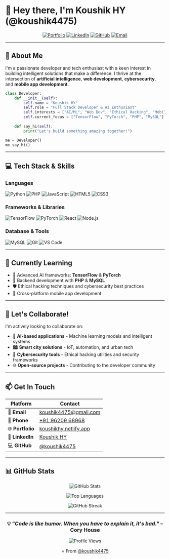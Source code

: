 # 👋 Hey there, I'm Koushik HY (@koushik4475)

<div align="center">
  
[![Portfolio](https://img.shields.io/badge/Portfolio-FF5722?style=for-the-badge&logo=todoist&logoColor=white)](https://koushikhy.netlify.app)
[![LinkedIn](https://img.shields.io/badge/LinkedIn-0077B5?style=for-the-badge&logo=linkedin&logoColor=white)](https://www.linkedin.com/in/koushikhy?utm_source=share&utm_campaign=share_via&utm_content=profile&utm_medium=android_app)
[![GitHub](https://img.shields.io/badge/GitHub-100000?style=for-the-badge&logo=github&logoColor=white)](https://github.com/koushik4475)
[![Email](https://img.shields.io/badge/Email-D14836?style=for-the-badge&logo=gmail&logoColor=white)](mailto:koushik4475@gmail.com)

</div>

---

## 🚀 About Me

I'm a passionate developer and tech enthusiast with a keen interest in building intelligent solutions that make a difference. I thrive at the intersection of **artificial intelligence**, **web development**, **cybersecurity**, and **mobile app development**.

```python
class Developer:
    def __init__(self):
        self.name = "Koushik HY"
        self.role = "Full Stack Developer & AI Enthusiast"
        self.interests = ["AI/ML", "Web Dev", "Ethical Hacking", "Mobile Apps"]
        self.current_focus = ["TensorFlow", "PyTorch", "PHP", "MySQL"]
        
    def say_hi(self):
        print("Let's build something amazing together!")

me = Developer()
me.say_hi()
```

---

## 💻 Tech Stack & Skills

### Languages
![Python](https://img.shields.io/badge/Python-3776AB?style=for-the-badge&logo=python&logoColor=white)
![PHP](https://img.shields.io/badge/PHP-777BB4?style=for-the-badge&logo=php&logoColor=white)
![JavaScript](https://img.shields.io/badge/JavaScript-F7DF1E?style=for-the-badge&logo=javascript&logoColor=black)
![HTML5](https://img.shields.io/badge/HTML5-E34F26?style=for-the-badge&logo=html5&logoColor=white)
![CSS3](https://img.shields.io/badge/CSS3-1572B6?style=for-the-badge&logo=css3&logoColor=white)

### Frameworks & Libraries
![TensorFlow](https://img.shields.io/badge/TensorFlow-FF6F00?style=for-the-badge&logo=tensorflow&logoColor=white)
![PyTorch](https://img.shields.io/badge/PyTorch-EE4C2C?style=for-the-badge&logo=pytorch&logoColor=white)
![React](https://img.shields.io/badge/React-20232A?style=for-the-badge&logo=react&logoColor=61DAFB)
![Node.js](https://img.shields.io/badge/Node.js-43853D?style=for-the-badge&logo=node.js&logoColor=white)

### Database & Tools
![MySQL](https://img.shields.io/badge/MySQL-00000F?style=for-the-badge&logo=mysql&logoColor=white)
![Git](https://img.shields.io/badge/Git-F05032?style=for-the-badge&logo=git&logoColor=white)
![VS Code](https://img.shields.io/badge/VS_Code-007ACC?style=for-the-badge&logo=visual-studio-code&logoColor=white)

---

## 🌱 Currently Learning

- 🤖 Advanced AI frameworks: **TensorFlow** & **PyTorch**
- 🔧 Backend development with **PHP** & **MySQL**
- 🛡️ Ethical hacking techniques and cybersecurity best practices
- 📱 Cross-platform mobile app development

---

## 🤝 Let's Collaborate!

I'm actively looking to collaborate on:

- 🤖 **AI-based applications** - Machine learning models and intelligent systems
- 🏙️ **Smart city solutions** - IoT, automation, and urban tech
- 🔐 **Cybersecurity tools** - Ethical hacking utilities and security frameworks
- 🌐 **Open-source projects** - Contributing to the developer community

---

## 📫 Get In Touch

<div align="center">

| Platform | Contact |
|----------|---------|
| 📧 **Email** | [koushik4475@gmail.com](mailto:koushik4475@gmail.com) |
| 📱 **Phone** | [+91 96209 68968](tel:+919620968968) |
| 🌐 **Portfolio** | [koushikhy.netlify.app](https://koushikhy.netlify.app) |
| 💼 **LinkedIn** | [Koushik HY](https://www.linkedin.com/in/koushikhy) |
| 💻 **GitHub** | [@koushik4475](https://github.com/koushik4475) |

</div>

---

## 📊 GitHub Stats

<div align="center">
  
![GitHub Stats](https://github-readme-stats.vercel.app/api?username=koushik4475&show_icons=true&theme=radical)

![Top Languages](https://github-readme-stats.vercel.app/api/top-langs/?username=koushik4475&layout=compact&theme=radical)

![GitHub Streak](https://github-readme-streak-stats.herokuapp.com/?user=koushik4475&theme=radical)

</div>

---

<div align="center">
  
### 💡 *"Code is like humor. When you have to explain it, it's bad."* – Cory House

![Profile Views](https://komarev.com/ghpvc/?username=koushik4475&color=blueviolet&style=for-the-badge)

⭐️ From [@koushik4475](https://github.com/koushik4475)

</div>
